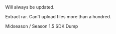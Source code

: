 Will always be updated.

Extract rar. Can't upload files more than a hundred.

Midseason / Season 1.5 SDK Dump
